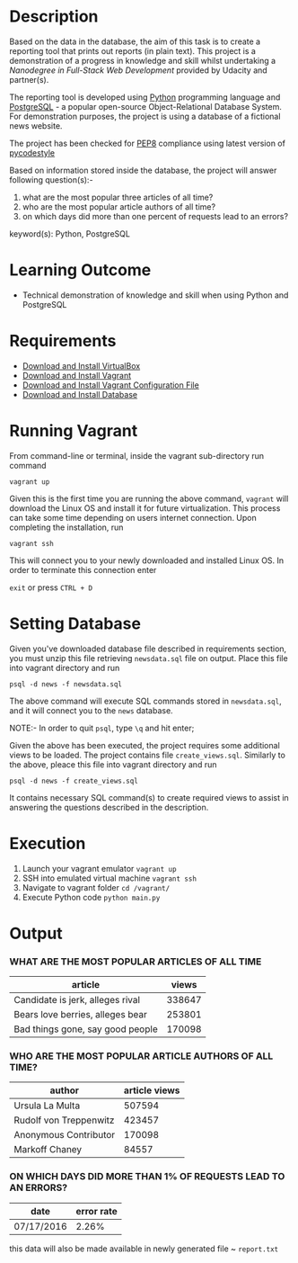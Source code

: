 # Description

Based on the data in the database, the aim of this task is to create a reporting tool that prints out reports
(in plain text). This project is a demonstration of a progress in knowledge and skill whilst undertaking
a _Nanodegree in Full-Stack Web Development_ provided by Udacity and partner(s).

The reporting tool is developed using [Python](https://www.python.org/) programming language and [PostgreSQL](https://www.postgresql.org/) - a popular open-source Object-Relational Database System. For demonstration purposes, the project is using a database of
a fictional news website.

The project has been checked for [PEP8](https://www.python.org/dev/peps/pep-0008/) compliance using latest version of [pycodestyle](https://pypi.python.org/pypi/pycodestyle)

Based on information stored inside the database, the project will answer following question(s):-

1. what are the most popular three articles of all time?
2. who are the most popular article authors of all time?
3. on which days did more than one percent of requests lead to an errors?

keyword(s): Python, PostgreSQL

# Learning Outcome

+ Technical demonstration of knowledge and skill when using Python and PostgreSQL

# Requirements

+ [Download and Install VirtualBox](https://www.virtualbox.org/wiki/Download_Old_Builds_5_1)
+ [Download and Install Vagrant](https://www.vagrantup.com/downloads.html)
+ [Download and Install Vagrant Configuration File](https://d17h27t6h515a5.cloudfront.net/topher/2017/August/59822701_fsnd-virtual-machine/fsnd-virtual-machine.zip)
+ [Download and Install Database](https://d17h27t6h515a5.cloudfront.net/topher/2016/August/57b5f748_newsdata/newsdata.zip)

# Running Vagrant

From command-line or terminal, inside the vagrant sub-directory run command

`vagrant up`

Given this is the first time you are running the above command, `vagrant` will download
the Linux OS and install it for future virtualization. This process can take some time
depending on users internet connection. Upon completing the installation, run

`vagrant ssh`

This will connect you to your newly downloaded and installed Linux OS. In order to terminate
this connection enter

`exit` or press `CTRL + D`

# Setting Database

Given you've downloaded database file described in requirements section, you must unzip this file retrieving `newsdata.sql` file on output.
Place this file into vagrant directory and run

`psql -d news -f newsdata.sql`

The above command will execute SQL commands stored in `newsdata.sql`, and it will connect you to the `news` database.

NOTE:- In order to quit `psql`, type `\q` and hit enter;

Given the above has been executed, the project requires some additional views to be loaded. The project contains file `create_views.sql`.
Similarly to the above, pleace this file into vagrant directory and run

`psql -d news -f create_views.sql`

It contains necessary SQL command(s) to create required views to assist in answering the questions described in the description.

# Execution

1. Launch your vagrant emulator
`vagrant up`
2. SSH into emulated virtual machine
`vagrant ssh`
3. Navigate to vagrant folder
`cd /vagrant/`
4. Execute Python code
`python main.py`

# Output

###    WHAT ARE THE MOST POPULAR ARTICLES OF ALL TIME

|            article              |        views      |
| --- | --- |
|Candidate is jerk, alleges rival |        338647     |
|Bears love berries, alleges bear |        253801     |
|Bad things gone, say good people |        170098     |

###  WHO ARE THE MOST POPULAR ARTICLE AUTHORS OF ALL TIME?

|            author               |    article views  |
| --- | --- |
|        Ursula La Multa          |        507594     |
|    Rudolf von Treppenwitz       |        423457     |
|     Anonymous Contributor       |        170098     |
|         Markoff Chaney          |        84557      |

### ON WHICH DAYS DID MORE THAN 1% OF REQUESTS LEAD TO AN ERRORS?

|              date               |      error rate    |
| --- | --- |
|           07/17/2016            |        2.26%       |

this data will also be made available in newly generated file ~ `report.txt`
